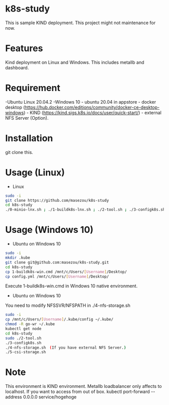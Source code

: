 # k8s-study

This is sample KIND deployment. This project might not maintenance for now.

# Features

Kind deployment on Linux and Windows. This includes metallb and dashboard.

# Requirement

  -Ubuntu Linux 20.04.2
  -Windows 10
    - ubuntu 20.04 in appstore 
    - docker desktop (https://hub.docker.com/editions/community/docker-ce-desktop-windows)
    - KIND (https://kind.sigs.k8s.io/docs/user/quick-start/)
    - external NFS Server (Option).

# Installation

git clone this.



# Usage (Linux)

* Linux
```bash
sudo -i
git clone https://github.com/masezou/k8s-study
cd k8s-study
./0-minio-lnx.sh ; ./1-buildk8s-lnx.sh ; ./2-tool.sh ; ./3-configk8s.sh ; ./4-nfs-storage.sh ; ./5-csi-storage.sh
```

# Usage (Windows 10)

* Ubuntu on Windows 10
```bash
sudo -i
mkdir .kube
git clone git@github.com:masezou/k8s-study.git
cd k8s-study
cp 1-buildk8s-win.cmd /mnt/c/Users/[Username]/Desktop/
cp config.yml /mnt/c/Users/[Username]/Desktop/
```

Execute 1-buildk8s-win.cmd in Windows 10 native environment.

* Ubuntu on Windows 10

You need to modify NFSSVR/NFSPATH in ./4-nfs-storage.sh 

```bash
sudo -i
cp /mnt/c/Users/[Username]/.kube/config ~/.kube/
chmod -R go-wr ~/.kube
kubectl get node
cd k8s-study
sudo ./2-tool.sh
./3-configk8s.sh
./4-nfs-storage.sh　(If you have external NFS Server.)
./5-csi-storage.sh
```

# Note

This environment is KIND environment. Metallb loadbalancer only affects to localhost. If you want to access from out of box. kubectl port-forward --address 0.0.0.0 service/hogehoge
